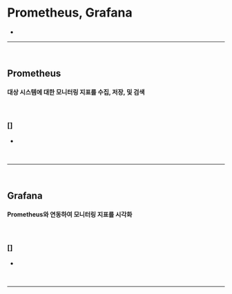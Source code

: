 # Prometheus, Grafana
>
* 

<hr>
<br>

## Prometheus
#### 대상 시스템에 대한 모니터링 지표를 수집, 저장, 및 검색

<br>

### []
*

<br>
<hr>
<br>

## Grafana
#### Prometheus와 연동하여 모니터링 지표를 시각화

<br>

### []
* 

<br>
<hr>
<br>
